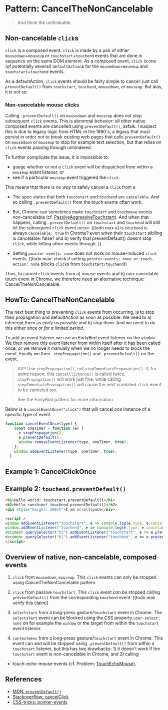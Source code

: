 # Pattern: CancelTheNonCancelable

> And think the unthinkable.

## Non-cancelable `click`s

`click` is a composed event. `click` is made by a pair of either `mousedown`+`mouseup` or `touchstart`+`touchend` events that are done in sequence on the same DOM element. As a composed event, `click` is one (of potentially several) `defaultAction`s for the `mousedown`+`mouseup` and `touchstart`+`touchend` events.

As a defaultAction, `click` events should be fairly simple to cancel: just call `preventDefault()` from `touchstart`, `touchend`, `mousedown`, or `mouseup`. But alas, it is not so:

### Non-cancelable mouse clicks

Calling `.preventDefault()` on `mousedown` and `mouseup` does *not stop* subsequent `click` events. This is abnormal behavior: all other native composed events are cancelled using `preventDefault()`, asfaik. I suspect this is due to legacy logic from HTML in the 1990's, a legacy that must persist in order not to break existing web pages that calls `preventDefault()` on `mousedown` or `mouseup` to stop for example text selection, but that relies on `click` events passing through unhindered.

To further complicate the issue, it is impossible to:
 * gauge whether or not a `click` event will be dispatched from within a `mouseup` event listener, or
 * see if a particular `mouseup` event triggered the `click`.
 
This means that there is *no way* to safely cancel a `click` from a 

 * The spec states that both `touchstart` and `touchend` are `cancelable`. And so calling `.preventDefault()` from the touch events often work. 
 
 * But, Chrome can sometimes make `touchstart` and `touchmove` events non-cancelable (cf. [PassiveAggressiveTouchstart](../6_TouchGestures/Pattern_PassiveAggressiveTouchstart)). And when that happens, calling `.preventDefault()` on `touchstart` and `touchend` will still let the subsequent `click` event occur. ((todo max a) is `touchend` is always `cancelable: true` in Chrome? even when their `touchstart` sibiling is cancelable: false? and b) verify that preventDefault() doesnt stop `click`, while letting other events through. ))
 

 * Setting `pointer-events: none` does not work on mouse-induced `click` events. ((todo max: check if setting `pointer-events: none or touch-action: none` blocks `click`s from `touchstart/touchend`))

Thus, to cancel `click` events from a) mouse events and b) non-cancelable touch event in Chrome, we therefore need an alternative technique: CancelTheNonCancelable.

## HowTo: CancelTheNonCancelable

The next best thing to preventing `click` events from occurring, is to stop their propagation and defaultAction as soon as possible. We need to a) intercept them as *early as possible* and b) stop them. And we need to do this either *once* or *for a limited period*.

To add an event listener we use an EarlyBird event listener on the `window`. We then remove this event listener from within itself after it has been called once, or we remove it manually when we no longer needs to block the event. Finally we then `.stopPropagation()` and `.preventDefault()` on the event.

> Att!! Use `stopPropagation()`, not `stopImmediatePropagation()`. If, for some reason, this `cancelClickOnce()` is called twice, `stopPropagation()` will work just fine, while calling `stopImmediatePropagation()` will cause the next unrelated `click` event to be canceled too. 

> See the EarlyBird pattern for more information.

Below is a `cancelEventOnce("click")` that will cancel *one* instance of a specific type of event.

```javascript
function cancelEventOnce(type) {
    const oneTimer = function (e) {
      e.stopPropagation();
      e.preventDefault();
      window.removeEventListener(type, oneTimer, true);
    };
    window.addEventListener(type, oneTimer, true);
  }
```

## Example 1: CancelClickOnce

<code-demo src="demo/CancelClickOnce.html"></code-demo>

## Example 2: `touchend.preventDefault()`

```html
<h1>Hello world! touchstart.preventDefault()</h1>
<h2>Hello sunshine! touchend.preventDefault()</h2>
<div style="height: 200vh">I am scrollspace</div>

<script >
window.addEventListener("touchstart", e => console.log(e.type, e.cancelable));
window.addEventListener("touchend", e => console.log(e.type, e.cancelable));
document.querySelector("h1").addEventListener("touchstart", e => e.preventDefault());
document.querySelector("h2").addEventListener("touchend", e => e.preventDefault());
</script>
```

<code-demo src="demo/CancelClickOnce.html"></code-demo>

## Overview of native, non-cancelable, composed events 

1. `click` from `mousedown`, `mouseup`. This `click` events can only be stopped using CancelTheNonCancelable pattern.

2. `click` from passive `touchstart`. This `click` event *can be* stopped calling `preventDefault()` from the corresponding `touchend` event. ((todo max verify this claim))

3. `selectstart` from a long-press gesture/`touchstart` event in Chrome. The `selectstart` event can be blocked using the CSS property `user-select: none` on for example the `window` or the target from within the `touchstart` event listener.

4. `contextmenu` from a long-press gesture/`touchstart` event in Chrome. This event can and will be stopped using `.preventDefault()` from within a `touchstart` listener, but this has two drawbacks: 1) it doesn't work if the `touchstart` event is non-cancelable in Chrome, and 2) calling 
 * touch-echo-mouse events (cf. Problem: [TouchEchoMouse]()).

## References

 * [MDN: `preventDefault()`](https://developer.mozilla.org/en-US/docs/Web/API/Event/preventDefault)
 * [Stackoverflow: cancelClick](https://stackoverflow.com/questions/17441810/pointer-events-none-does-not-work-in-ie9-and-ie10#answer-17441921)
 * [CSS-tricks: pointer-events](https://css-tricks.com/almanac/properties/p/pointer-events/)